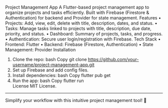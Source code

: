 Project Management App
A Flutter-based project management app to organize projects and tasks efficiently. Built with Firebase (Firestore & Authentication) for backend and Provider for state management.
Features
•	Projects: Add, view, edit, delete with title, description, dates, and status.
•	Tasks: Manage tasks linked to projects with title, description, due date, priority, and status.
•	Dashboard: Summary of projects, tasks, and progress.
•	Authentication: Secure user login/registration with Firebase.
Tech Stack
•	Frontend: Flutter
•	Backend: Firebase (Firestore, Authentication)
•	State Management: Provider
Installation
1.	Clone the repo:
bash
Copy
git clone https://github.com/your-username/project-management-app.git  
2.	Set up Firebase and add config files.
3.	Install dependencies:
bash
Copy
flutter pub get  
4.	Run the app:
bash
Copy
flutter run  
License
MIT License.
________________________________________
Simplify your workflow with this intuitive project management tool! 🚀
